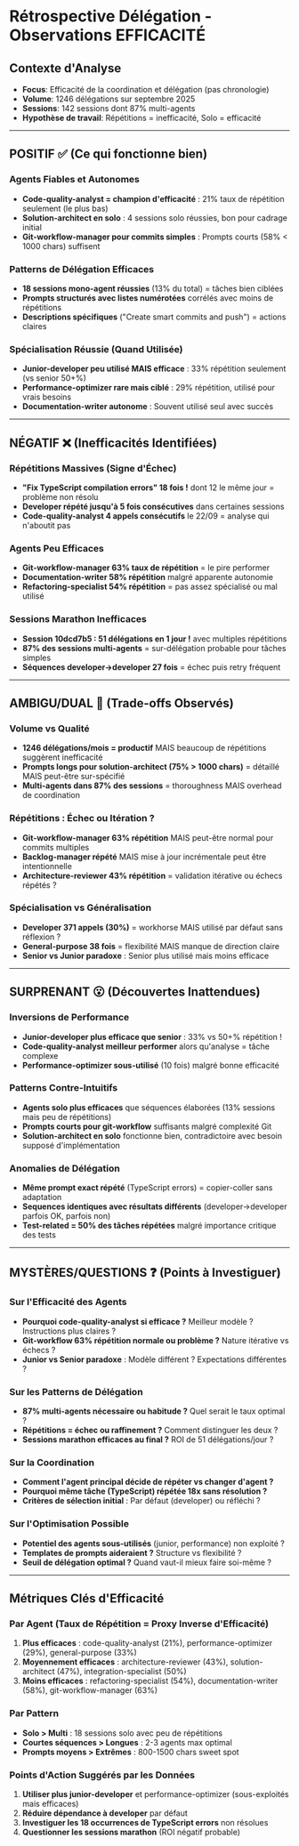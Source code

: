 # Rétrospective Délégation - Observations EFFICACITÉ

## Contexte d'Analyse
- **Focus**: Efficacité de la coordination et délégation (pas chronologie)
- **Volume**: 1246 délégations sur septembre 2025
- **Sessions**: 142 sessions dont 87% multi-agents
- **Hypothèse de travail**: Répétitions = inefficacité, Solo = efficacité

---

## POSITIF ✅ (Ce qui fonctionne bien)

### Agents Fiables et Autonomes
- **Code-quality-analyst = champion d'efficacité** : 21% taux de répétition seulement (le plus bas)
- **Solution-architect en solo** : 4 sessions solo réussies, bon pour cadrage initial
- **Git-workflow-manager pour commits simples** : Prompts courts (58% < 1000 chars) suffisent

### Patterns de Délégation Efficaces
- **18 sessions mono-agent réussies** (13% du total) = tâches bien ciblées
- **Prompts structurés avec listes numérotées** corrélés avec moins de répétitions
- **Descriptions spécifiques** ("Create smart commits and push") = actions claires

### Spécialisation Réussie (Quand Utilisée)
- **Junior-developer peu utilisé MAIS efficace** : 33% répétition seulement (vs senior 50+%)
- **Performance-optimizer rare mais ciblé** : 29% répétition, utilisé pour vrais besoins
- **Documentation-writer autonome** : Souvent utilisé seul avec succès

---

## NÉGATIF ❌ (Inefficacités Identifiées)

### Répétitions Massives (Signe d'Échec)
- **"Fix TypeScript compilation errors" 18 fois !** dont 12 le même jour = problème non résolu
- **Developer répété jusqu'à 5 fois consécutives** dans certaines sessions
- **Code-quality-analyst 4 appels consécutifs** le 22/09 = analyse qui n'aboutit pas

### Agents Peu Efficaces
- **Git-workflow-manager 63% taux de répétition** = le pire performer
- **Documentation-writer 58% répétition** malgré apparente autonomie
- **Refactoring-specialist 54% répétition** = pas assez spécialisé ou mal utilisé

### Sessions Marathon Inefficaces
- **Session 10dcd7b5 : 51 délégations en 1 jour !** avec multiples répétitions
- **87% des sessions multi-agents** = sur-délégation probable pour tâches simples
- **Séquences developer→developer 27 fois** = échec puis retry fréquent

---

## AMBIGU/DUAL 🔄 (Trade-offs Observés)

### Volume vs Qualité
- **1246 délégations/mois = productif** MAIS beaucoup de répétitions suggèrent inefficacité
- **Prompts longs pour solution-architect (75% > 1000 chars)** = détaillé MAIS peut-être sur-spécifié
- **Multi-agents dans 87% des sessions** = thoroughness MAIS overhead de coordination

### Répétitions : Échec ou Itération ?
- **Git-workflow-manager 63% répétition** MAIS peut-être normal pour commits multiples
- **Backlog-manager répété** MAIS mise à jour incrémentale peut être intentionnelle
- **Architecture-reviewer 43% répétition** = validation itérative ou échecs répétés ?

### Spécialisation vs Généralisation
- **Developer 371 appels (30%)** = workhorse MAIS utilisé par défaut sans réflexion ?
- **General-purpose 38 fois** = flexibilité MAIS manque de direction claire
- **Senior vs Junior paradoxe** : Senior plus utilisé mais moins efficace

---

## SURPRENANT 😮 (Découvertes Inattendues)

### Inversions de Performance
- **Junior-developer plus efficace que senior** : 33% vs 50+% répétition !
- **Code-quality-analyst meilleur performer** alors qu'analyse = tâche complexe
- **Performance-optimizer sous-utilisé** (10 fois) malgré bonne efficacité

### Patterns Contre-Intuitifs
- **Agents solo plus efficaces** que séquences élaborées (13% sessions mais peu de répétitions)
- **Prompts courts pour git-workflow** suffisants malgré complexité Git
- **Solution-architect en solo** fonctionne bien, contradictoire avec besoin supposé d'implémentation

### Anomalies de Délégation
- **Même prompt exact répété** (TypeScript errors) = copier-coller sans adaptation
- **Sequences identiques avec résultats différents** (developer→developer parfois OK, parfois non)
- **Test-related = 50% des tâches répétées** malgré importance critique des tests

---

## MYSTÈRES/QUESTIONS ❓ (Points à Investiguer)

### Sur l'Efficacité des Agents
- **Pourquoi code-quality-analyst si efficace ?** Meilleur modèle ? Instructions plus claires ?
- **Git-workflow 63% répétition normale ou problème ?** Nature itérative vs échecs ?
- **Junior vs Senior paradoxe** : Modèle différent ? Expectations différentes ?

### Sur les Patterns de Délégation
- **87% multi-agents nécessaire ou habitude ?** Quel serait le taux optimal ?
- **Répétitions = échec ou raffinement ?** Comment distinguer les deux ?
- **Sessions marathon efficaces au final ?** ROI de 51 délégations/jour ?

### Sur la Coordination
- **Comment l'agent principal décide de répéter vs changer d'agent ?**
- **Pourquoi même tâche (TypeScript) répétée 18x sans résolution ?**
- **Critères de sélection initial** : Par défaut (developer) ou réfléchi ?

### Sur l'Optimisation Possible
- **Potentiel des agents sous-utilisés** (junior, performance) non exploité ?
- **Templates de prompts aideraient ?** Structure vs flexibilité ?
- **Seuil de délégation optimal ?** Quand vaut-il mieux faire soi-même ?

---

## Métriques Clés d'Efficacité

### Par Agent (Taux de Répétition = Proxy Inverse d'Efficacité)
1. **Plus efficaces** : code-quality-analyst (21%), performance-optimizer (29%), general-purpose (33%)
2. **Moyennement efficaces** : architecture-reviewer (43%), solution-architect (47%), integration-specialist (50%)
3. **Moins efficaces** : refactoring-specialist (54%), documentation-writer (58%), git-workflow-manager (63%)

### Par Pattern
- **Solo > Multi** : 18 sessions solo avec peu de répétitions
- **Courtes séquences > Longues** : 2-3 agents max optimal
- **Prompts moyens > Extrêmes** : 800-1500 chars sweet spot

### Points d'Action Suggérés par les Données
1. **Utiliser plus junior-developer** et performance-optimizer (sous-exploités mais efficaces)
2. **Réduire dépendance à developer** par défaut
3. **Investiguer les 18 occurrences de TypeScript errors** non résolues
4. **Questionner les sessions marathon** (ROI négatif probable)